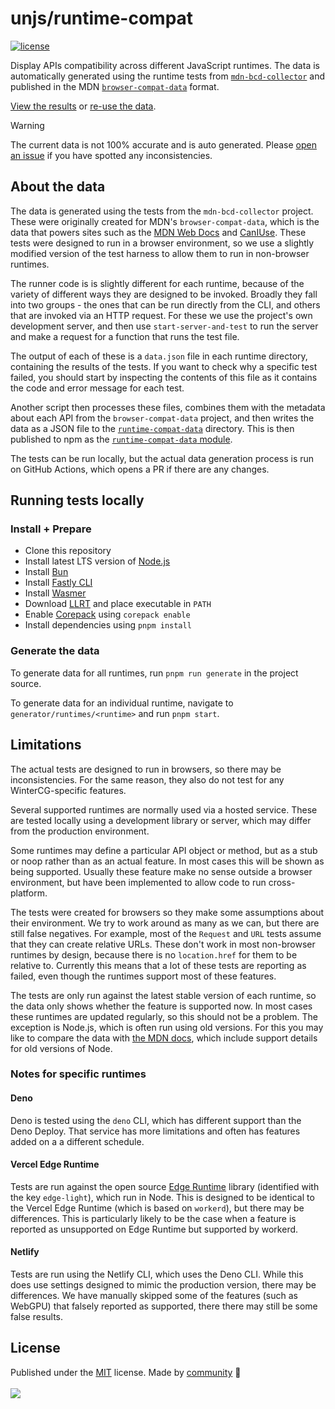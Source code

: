 # unjs/runtime-compat

<!-- automd:badges color=yellow license -->

[![license](https://img.shields.io/github/license/unjs/runtime-compat?color=yellow)](https://github.com/unjs/runtime-compat/blob/main/LICENSE)

<!-- /automd -->

Display APIs compatibility across different JavaScript runtimes. The data is automatically generated using the runtime tests from [`mdn-bcd-collector`](https://github.com/openwebdocs/mdn-bcd-collector) and published in the MDN [`browser-compat-data`](https://github.com/mdn/browser-compat-data) format.

[View the results](https://runtime-compat.unjs.io/) or [re-use the data](/packages/runtime-compat-data/).

> [!WARNING]
> The current data is not 100% accurate and is auto generated. Please [open an issue](https://github.com/unjs/runtime-compat/issues) if you have spotted any inconsistencies.

## About the data

The data is generated using the tests from the `mdn-bcd-collector` project. These were originally created for MDN's `browser-compat-data`, which is the data that powers sites such as the [MDN Web Docs](https://developer.mozilla.org/en-US/docs/Mozilla/Add-ons/WebExtensions/Browser_support_for_JavaScript_APIs) and [CanIUse](https://caniuse.com). These tests were designed to run in a browser environment, so we use a slightly modified version of the test harness to allow them to run in non-browser runtimes.

The runner code is is slightly different for each runtime, because of the variety of different ways they are designed to be invoked. Broadly they fall into two groups - the ones that can be run directly from the CLI, and others that are invoked via an HTTP request. For these we use the project's own development server, and then use `start-server-and-test` to run the server and make a request for a function that runs the test file.

The output of each of these is a `data.json` file in each runtime directory, containing the results of the tests. If you want to check why a specific test failed, you should start by inspecting the contents of this file as it contains the code and error message for each test.

Another script then processes these files, combines them with the metadata about each API from the `browser-compat-data` project, and then writes the data as a JSON file to the [`runtime-compat-data`](/packages/runtime-compat-data/) directory. This is then published to npm as the [`runtime-compat-data` module](https://www.npmjs.com/package/runtime-compat-data).

The tests can be run locally, but the actual data generation process is run on GitHub Actions, which opens a PR if there are any changes.

## Running tests locally

### Install + Prepare

- Clone this repository
- Install latest LTS version of [Node.js](https://nodejs.org/en/)
- Install [Bun](https://bun.sh/)
- Install [Fastly CLI](https://www.fastly.com/documentation/reference/tools/cli/)
- Install [Wasmer](https://wasmer.io/)
- Download [LLRT](https://github.com/awslabs/llrt/releases) and place executable in `PATH`
- Enable [Corepack](https://github.com/nodejs/corepack) using `corepack enable`
- Install dependencies using `pnpm install`

### Generate the data

To generate data for all runtimes, run `pnpm run generate` in the project source.

To generate data for an individual runtime, navigate to `generator/runtimes/<runtime>` and run `pnpm start`.

## Limitations

The actual tests are designed to run in browsers, so there may be inconsistencies. For the same reason, they also do not test for any WinterCG-specific features.

Several supported runtimes are normally used via a hosted service. These are tested locally using a development library or server, which may differ from the production environment.

Some runtimes may define a particular API object or method, but as a stub or noop rather than as an actual feature. In most cases this will be shown as being supported. Usually these feature make no sense outside a browser environment, but have been implemented to allow code to run cross-platform.

The tests were created for browsers so they make some assumptions about their environment. We try to work around as many as we can, but there are still false negatives. For example, most of the `Request` and `URL` tests assume that they can create relative URLs. These don't work in most non-browser runtimes by design, because there is no `location.href` for them to be relative to. Currently this means that a lot of these tests are reporting as failed, even though the runtimes support most of these features.

The tests are only run against the latest stable version of each runtime, so the data only shows whether the feature is supported now. In most cases these runtimes are updated regularly, so this should not be a problem. The exception is Node.js, which is often run using old versions. For this you may like to compare the data with [the MDN docs](https://developer.mozilla.org/en-US/docs/Web/API), which include support details for old versions of Node.

### Notes for specific runtimes

#### Deno

Deno is tested using the `deno` CLI, which has different support than the Deno Deploy. That service has more limitations and often has features added on a a different schedule.

#### Vercel Edge Runtime

Tests are run against the open source [Edge Runtime](https://edge-runtime.vercel.app/) library (identified with the key `edge-light`), which run in Node. This is designed to be identical to the Vercel Edge Runtime (which is based on `workerd`), but there may be differences. This is particularly likely to be the case when a feature is reported as unsupported on Edge Runtime but supported by workerd.

#### Netlify

Tests are run using the Netlify CLI, which uses the Deno CLI. While this does use settings designed to mimic the production version, there may be differences. We have manually skipped some of the features (such as WebGPU) that falsely reported as supported, there there may still be some false results.

## License

<!-- automd:contributors license=MIT -->

Published under the [MIT](https://github.com/unjs/runtime-compat/blob/main/LICENSE) license.
Made by [community](https://github.com/unjs/runtime-compat/graphs/contributors) 💛
<br><br>
<a href="https://github.com/unjs/runtime-compat/graphs/contributors">
<img src="https://contrib.rocks/image?repo=unjs/runtime-compat" />
</a>

<!-- /automd -->
